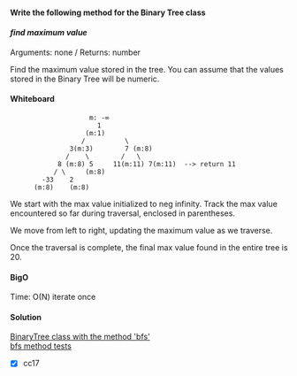 #### Write the following method for the Binary Tree class   
#### _find maximum value_

Arguments: none / Returns: number

Find the maximum value stored in the tree. You can assume that the values stored in the Binary Tree will be numeric.
#### Whiteboard
                        m: -∞ 
                          1 
                       (m:1)
                      /          \
                   3(m:3)        7 (m:8)
                  /    \        /   \
                8 (m:8) 5     11(m:11) 7(m:11)  --> return 11
               / \     (m:8) 
            -33    2
          (m:8)    (m:8)




We start with the max value initialized to neg infinity.
Track the max value encountered so far during traversal, enclosed in parentheses.


We move from left to right, updating the maximum value as we traverse.


Once the traversal is complete, the final max value found in the entire tree is 20.

#### BigO
Time: O(N) iterate once

#### Solution
[BinaryTree class with the method 'bfs'](..%2F..%2Ftree%2FBinaryTree.js)    
[bfs method tests](..%2F..%2Ftree%2F__tests__%2Fbfs%20test.js)  

- [x] cc17